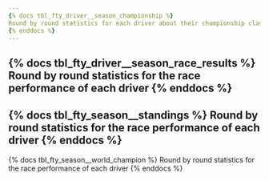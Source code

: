 ```yaml
---
{% docs tbl_fty_driver__season_championship %}
Round by round statistics for each driver about their championship classification
{% enddocs %}
---
```

{% docs tbl_fty_driver__season_race_results %}
Round by round statistics for the race performance of each driver
{% enddocs %}
---
{% docs tbl_fty_season__standings %}
Round by round statistics for the race performance of each driver
{% enddocs %}
---
{% docs tbl_fty_season__world_champion %}
Round by round statistics for the race performance of each driver
{% enddocs %}